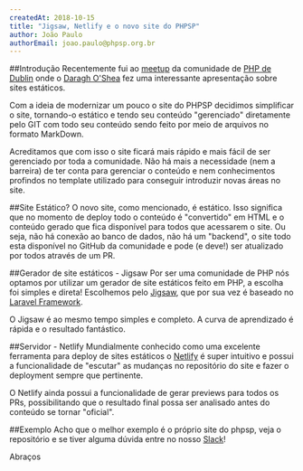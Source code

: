 ```yaml
---
createdAt: 2018-10-15
title: "Jigsaw, Netlify e o novo site do PHPSP"
author: João Paulo
authorEmail: joao.paulo@phpsp.org.br
---
```


##Introdução
Recentemente fui ao [meetup](https://www.meetup.com/PHP-Dublin/) da comunidade de [PHP de Dublin](https://phpdublin.com/) onde o [Daragh O'Shea](https://www.daraghoshea.com/) fez uma interessante apresentação sobre sites estáticos.

Com a ideia de modernizar um pouco o site do PHPSP decidimos simplificar o site, tornando-o estático e tendo seu conteúdo "gerenciado" diretamente pelo GIT com todo seu conteúdo sendo feito por meio de arquivos no formato MarkDown.

Acreditamos que com isso o site ficará mais rápido e mais fácil de ser gerenciado por toda a comunidade. Não há mais a necessidade (nem a barreira) de ter conta para gerenciar o conteúdo e nem conhecimentos profindos no template utilizado para conseguir introduzir novas áreas no site.

##Site Estático?
O novo site, como mencionado, é estático. Isso significa que no momento de deploy todo o conteúdo é "convertido" em HTML e o conteúdo gerado que fica disponível para todos que acessarem o site. Ou seja, não há conexão ao banco de dados, não há um "backend", o site todo esta disponível no GitHub da comunidade e pode (e deve!) ser atualizado por todos através de um PR.

##Gerador de site estáticos - Jigsaw
Por ser uma comunidade de PHP nós optamos por utilizar um gerador de site estáticos feito em PHP, a escolha foi simples e direta! Escolhemos pelo [Jigsaw](http://jigsaw.tighten.co/), que por sua vez é baseado no [Laravel Framework](https://laravel.com/).

O Jigsaw é ao mesmo tempo simples e completo. A curva de aprendizado é rápida e o resultado fantástico.

##Servidor - Netlify
Mundialmente conhecido como uma excelente ferramenta para deploy de sites estáticos o [Netlify](https://www.netlify.com/) é super intuitivo e possui a funcionalidade de "escutar" as mudanças no repositório do site e fazer o deployment sempre que pertinente.

O Netlify ainda possui a funcionalidade de gerar previews para todos os PRs, possibilitando que o resultado final possa ser analisado antes do conteúdo se tornar "oficial".

##Exemplo
Acho que o melhor exemplo é o próprio site do phpsp, veja o repositório e se tiver alguma dúvida entre no nosso [Slack](http://bit.ly/vemproslackphpsp)!

Abraços